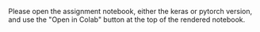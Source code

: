 Please open the assignment notebook, either the keras or pytorch version, and use the "Open in Colab" button at the top of the rendered notebook.
